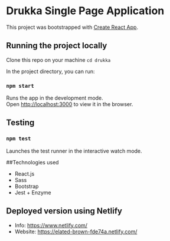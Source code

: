 # Drukka Single Page Application

This project was bootstrapped with [Create React App](https://github.com/facebook/create-react-app).

## Running the project locally

Clone this repo on your machine
```cd drukka```

In the project directory, you can run:
### `npm start`

Runs the app in the development mode.<br>
Open [http://localhost:3000](http://localhost:3000) to view it in the browser.

## Testing
### `npm test`

Launches the test runner in the interactive watch mode.

##Technologies used
- React.js
- Sass
- Bootstrap
- Jest + Enzyme

## Deployed version using Netlify
- Info: https://www.netlify.com/
- Website: https://elated-brown-fde74a.netlify.com/
